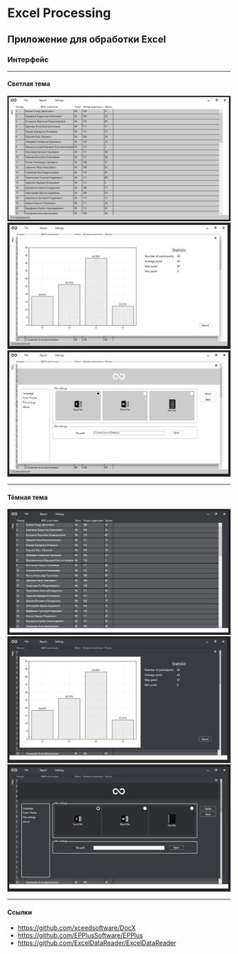 # Excel Processing

## Приложение для обработки Excel

### Интерфейс
___
#### Светлая тема
![](https://github.com/KirillPuhov/Excel_Processing/blob/main/Screenshots/Light_1.jpg?raw=true)
![](https://github.com/KirillPuhov/Excel_Processing/blob/main/Screenshots/Light_2.jpg?raw=true)
![](https://github.com/KirillPuhov/Excel_Processing/blob/main/Screenshots/Light_3.jpg?raw=true)
___
#### Тёмная тема
![](https://github.com/KirillPuhov/Excel_Processing/blob/main/Screenshots/Dark_1.jpg?raw=true)
![](https://github.com/KirillPuhov/Excel_Processing/blob/main/Screenshots/Dark_2.jpg?raw=true)
![](https://github.com/KirillPuhov/Excel_Processing/blob/main/Screenshots/Dark_3.jpg?raw=true)
___
#### Сcылки
+ https://github.com/xceedsoftware/DocX
+ https://github.com/EPPlusSoftware/EPPlus
+ https://github.com/ExcelDataReader/ExcelDataReader
